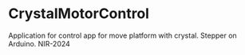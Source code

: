 # CrystalMotorControl
Application for control app for move platform with crystal. Stepper on Arduino. NIR-2024

